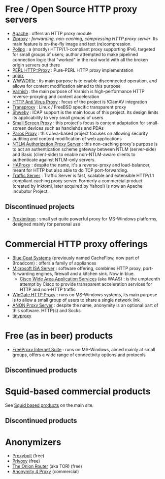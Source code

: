 ---
---
# Free / Open Source HTTP proxy servers

- [Apache](http://httpd.apache.org/)
:   offers an HTTP proxy module
- [Ziproxy](http://ziproxy.sourceforge.net/)
:   *forwarding, non-caching, compressing HTTP proxy server*. Its
    main feature is on-the-fly image and text (re)compression.
- [Polipo](http://www.pps.jussieu.fr/~jch/software/polipo/)
:   a (mostly) HTTP/1.1-compliant proxy supporting IPv6, targeted
    for small groups of users; author attempted to make pipelined
    connection logic that "worked" in the real world with all the
    broken origin servers out there
- [PERL HTTP::Proxy](http://search.cpan.org/~book/HTTP-Proxy-0.20/)
:   Pure-PERL HTTP proxy implementation
- [nginx](http://www.nginx.net/)
- [WWWOffle](http://www.gedanken.demon.co.uk/wwwoffle/)
:   its main purpose is to enable disconnected operation, and allows
    for content modification aimed to this purpose
- [Varnish](http://varnish.projects.linpro.no/)
:   the main purpose of Varnish is high-performance HTTP
    reverse-proxying and content acceleration
- [HTTP Anti Virus Proxy](http://havp.sourceforge.net/)
:   focus of the project is \!ClamAV integration
- [Transproxy](http://transproxy.sourceforge.net/)
:   Linux / FreeBSD specific transparent proxy
- [Shweby](http://shweby.sourceforge.net/)
:   ICAP support is the main focus of this project. Its design
    limits its applicability to very small groups of users
- [Small Screen Proxy](http://ssproxy.sourceforge.net/)
:    this project's focus is content adaptation for small-screen
    devices such as handlehds and PDAs
- [Paros Proxy](http://www.parosproxy.org/index.shtml)
:   this Java-based project focuses on allowing security auditing
    and content modification of web applications
- [NTLM Authorization Proxy Server](http://ntlmaps.sourceforge.net/)
:   this non-caching proxy's purpose is to act an authentication
    scheme gateway between NTLM (server-side) and Basic
    (client-side) to enable non-NTLM-aware clients to authenticate
    against NTLM-only servers.
- [HAProxy](http://haproxy.1wt.eu/)
:   despite the name, it's a reverse-proxy and load-balancer, meant
    for HTTP but also able to do TCP port-forwarding.
- [Traffic Server](http://cwiki.apache.org/confluence/display/TS/Index)
:   Traffic Server is fast, scalable and extensible HTTP/1.1
    compliant caching proxy server. Formerly a commercial product
    (created by Inktomi, later acquired by Yahoo\!) is now an Apache
    Incubator Project.

## Discontinued projects

- [Proximitron](http://proxomitron.info/)
:   small yet quite powerful proxy for MS-Windows platforms,
    designed mainly for personal use

# Commercial HTTP proxy offerings

- [Blue Coat Systems](http://www.bluecoat.com/) (previously named
    CacheFlow, now part of Broadcom)
:   offers a family of appliances
- [Microsoft ISA Server](http://www.microsoft.com/isaserver/default.mspx)
: software offering, combines HTTP proxy, port-forwarding engines,
        firewall and a kitchen sink. Now in blue.
  - [Cisco Wide Area Application Services](http://www.cisco.com/en/US/products/ps5680/Products_Sub_Category_Home.html)
    (aka WAAS)
:   is the umpteenth attempt by Cisco to provide transparent
    acceleration services for HTTP and non-HTTP traffic
- [WinGate HTTP Proxy](http://www.wingate.com/product-wingate.php)
:   runs on MS-Windows systems, its main purpose is to allow a small
    group of users to share a single network link
- [ANON Proxy Server](http://anonproxyserver.sourceforge.net/)
:   despite the name, anonymity is an optional part of this
    software. HTTP(s) and Socks
- [tinyproxy](http://tinyproxy.sourceforge.net/)


# Free (as in beer) products

- [FreeProxy Internet Suite](http://www.handcraftedsoftware.org/index.php?page=5)
:   runs on MS-Windows, aimed mainly at small groups, offers a wide
    range of connectivity options and protocols

## Discontinued products

# Squid-based commercial products

See [Squid based products](http://www.squid-cache.org/Support/products.html) on the main
site.

## Discontinued products

# Anonymizers

- [Proxybolt](http://www.proxybolt.com/) (free)
- [Privoxy](http://www.privoxy.org/) (free)
- [The Onion Router](http://www.torproject.org/) (aka TOR) (free)
- [Anonymity 4 Proxy](http://www.inetprivacy.com/a4proxy/)
    (commercial)
